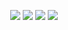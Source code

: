 <p align="center">
	<img src=https://github-profile-trophy.vercel.app/?username=GiuseppeBellamacina />
	<img src=https://github-readme-stats.vercel.app/api?username=GiuseppeBellamacina&show_icons=true&count_private=true&theme=transparent />
	<img src=https://github-readme-stats.vercel.app/api/top-langs/?username=GiuseppeBellamacina&layout=compact&theme=transparent />
	<img src=https://github-profile-summary-cards.vercel.app/api/cards/profile-details?username=GiuseppeBellamacina&theme=github_dark />
</p>
